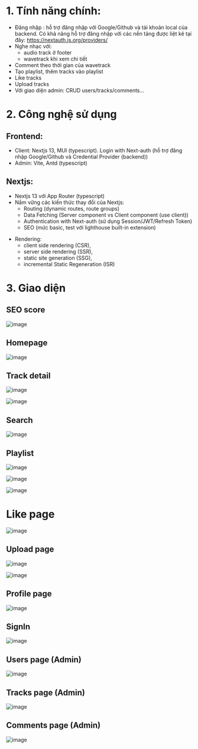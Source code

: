 # 1. Tính năng chính:
+ Đăng nhập : hỗ trợ đăng nhập với Google/Github và tài khoản local của backend.
Có khả năng hỗ trợ đăng nhập với các nền tảng được liệt kê tại đây: https://nextauth.js.org/providers/
+ Nghe nhạc với:
    - audio track ở footer
    - wavetrack khi xem chi tiết
+ Comment theo thời gian của wavetrack
+ Tạo playlist, thêm tracks vào playlist
+ Like tracks
+ Upload tracks
+ Với giao diện admin: CRUD users/tracks/comments...

# 2. Công nghệ sử dụng

## Frontend:
- Client: Nextjs 13, MUI (typescript). Login with Next-auth (hỗ trợ đăng nhập Google/Github và Credential Provider (backend))
- Admin: Vite, Antd (typescript)

## Nextjs:
- Nextjs 13 với App Router (typescript)
- Nắm vững các kiến thức thay đổi của Nextjs:
    + Routing (dynamic routes, route groups)
    + Data Fetching (Server component vs Client component (use client))
    + Authentication with Next-auth (sử dụng Session/JWT/Refresh Token)
    + SEO (mức basic, test với lighthouse built-in extension)
+ Rendering:
    - client side rendering (CSR), 
    - server side rendering (SSR),
    - static site generation (SSG), 
    - incremental Static Regeneration (ISR)

# 3. Giao diện

## SEO score

![image](https://github.com/lthhieu/soundcloud/assets/100410064/d2f7cc04-3f24-42c0-b422-7160d372c6a3)

## Homepage

![image](https://github.com/lthhieu/soundcloud/assets/100410064/de29285e-3fe0-464a-bf46-24137edf8b43)

## Track detail

![image](https://github.com/lthhieu/soundcloud/assets/100410064/b0ca1310-94f3-45bd-b0a9-ba429067203f)

![image](https://github.com/lthhieu/soundcloud/assets/100410064/657a3711-56b2-42ae-bbaf-925f9a7a91b8)

## Search

![image](https://github.com/lthhieu/soundcloud/assets/100410064/e45130f5-d284-4108-8ae8-9d764989367d)

## Playlist

![image](https://github.com/lthhieu/soundcloud/assets/100410064/bd381b5b-9e43-4c33-a481-418779cc695f)

![image](https://github.com/lthhieu/soundcloud/assets/100410064/fa4e96e9-8a3d-4bee-81a1-5e5e9231b90f)

![image](https://github.com/lthhieu/soundcloud/assets/100410064/19005ec9-a429-4d85-9b78-d78d3b04fd2a)

# Like page

![image](https://github.com/lthhieu/soundcloud/assets/100410064/6ecbba52-d01e-4847-b192-4b6e98d0d7e9)

## Upload page

![image](https://github.com/lthhieu/soundcloud/assets/100410064/a0dd8fc6-df20-4fcb-81db-5414ba36cca6)

![image](https://github.com/lthhieu/soundcloud/assets/100410064/0b6eb982-14c8-4ff3-b477-2ddca6cd1892)

## Profile page

![image](https://github.com/lthhieu/soundcloud/assets/100410064/738643c1-f443-40c2-9541-7d730646dd0a)

## SignIn

![image](https://github.com/lthhieu/soundcloud/assets/100410064/f92f7bad-9f87-47ec-802a-b82a991f72d9)

## Users page (Admin)

![image](https://github.com/lthhieu/soundcloud/assets/100410064/c3526eb6-56fb-4d0d-9f31-7a1f83344bc7)

## Tracks page (Admin)

![image](https://github.com/lthhieu/soundcloud/assets/100410064/65b4a45a-819d-42f6-b58f-35df873771f9)

## Comments page (Admin)

![image](https://github.com/lthhieu/soundcloud/assets/100410064/45edf513-2ba1-4adb-a8f1-d9670d5915b3)